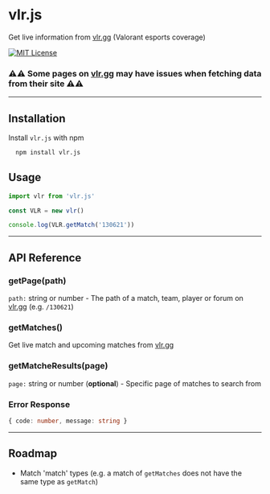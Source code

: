 
# vlr.js

Get live information from [vlr.gg](https://www.vlr.gg/) (Valorant esports coverage)

[![MIT License](https://img.shields.io/badge/License-MIT-green.svg)](https://choosealicense.com/licenses/mit/)

### ⚠️⚠️ Some pages on [vlr.gg](https://www.vlr.gg/) may have issues when fetching data from their site ⚠️⚠️

---

## Installation

Install `vlr.js` with npm

```bash
  npm install vlr.js
```

## Usage

```javascript
import vlr from 'vlr.js'

const VLR = new vlr()

console.log(VLR.getMatch('130621'))
```

---

## API Reference

### getPage(path)

`path:` string or  number - The path of a match, team, player or forum on [vlr.gg](https://www.vlr.gg/) (e.g. `/130621`)

### getMatches()

Get live match and upcoming matches from [vlr.gg](https://www.vlr.gg/matches)

### getMatcheResults(page)

`page:` string or number (**optional**) - Specific page of matches to search from

### Error Response

```ts
{ code: number, message: string }
```

---

## Roadmap

- Match 'match' types (e.g. a match of `getMatches` does not have the same type as `getMatch`)
